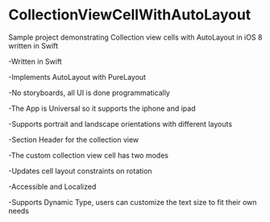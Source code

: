 # CollectionViewCellWithAutoLayout
Sample project demonstrating Collection view cells with AutoLayout in iOS 8 written in Swift

-Written in Swift

-Implements AutoLayout with PureLayout

-No storyboards, all UI is done programmatically

-The App is Universal so it supports the iphone and ipad

-Supports portrait and landscape orientations with different layouts

-Section Header for the collection view

-The custom collection view cell has two modes

-Updates cell layout constraints on rotation

-Accessible and Localized

-Supports Dynamic Type, users can customize the text size to fit their own needs
